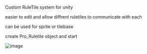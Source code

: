 Custom RuleTile system for unity 

easier to edit and allow diffrent ruletiles to communicate with each 

can be used for sprite or tilebase 

create Pro_Ruletile object and start


![image](https://github.com/user-attachments/assets/c8705ff0-0e94-41e1-932f-9bd66d19033b)
